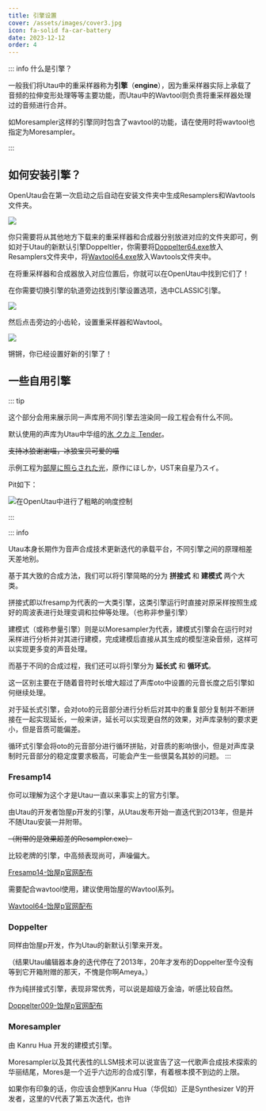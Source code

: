 ```yaml
---
title: 引擎设置
cover: /assets/images/cover3.jpg
icon: fa-solid fa-car-battery
date: 2023-12-12
order: 4
---
```


::: info 什么是引擎？

一般我们将Utau中的重采样器称为**引擎**（**engine**），因为重采样器实际上承载了音频的拉伸变形处理等等主要功能，而Utau中的Wavtool则负责将重采样器处理过的音频进行合并。

如Moresampler这样的引擎同时包含了wavtool的功能，请在使用时将wavtool也指定为Moresampler。

:::

## 如何安装引擎？

OpenUtau会在第一次启动之后自动在安装文件夹中生成Resamplers和Wavtools文件夹。

![ ](https://img.kyoku.top/20231212090107.png)

你只需要将从其他地方下载来的重采样器和合成器分别放进对应的文件夹即可，例如对于Utau的新默认引擎Doppeltler，你需要将[Doppelter64.exe](http://utau2008.xrea.jp/2020/engine/doppeltler009.zip)放入Resamplers文件夹中，将[Wavtool64.exe](http://utau2008.xrea.jp/2020/engine/wavtool64.zip)放入Wavtools文件夹中。

在将重采样器和合成器放入对应位置后，你就可以在OpenUtau中找到它们了！

在你需要切换引擎的轨道旁边找到引擎设置选项，选中CLASSIC引擎。

![ ](https://img.kyoku.top/20231212092107.png)

然后点击旁边的小齿轮，设置重采样器和Wavtool。

![ ](https://img.kyoku.top/20231212095058.png)

锵锵，你已经设置好新的引擎了！

## 一些自用引擎

::: tip

这个部分会用来展示同一声库用不同引擎去渲染同一段工程会有什么不同。

默认使用的声库为Utau中华组的[氷 クカミ Tender](https://www.bilibili.com/video/BV12W411L7gA)。

~~支持冰狼谢谢喵，冰狼宝贝可爱的喵~~

示例工程为[部屋に照らされた光](https://www.bilibili.com/video/BV1t8411j7we)，原作にほしか，UST来自星乃スイ。

Pit如下：

![在OpenUtau中进行了粗略的响度控制](https://img.kyoku.top/20231212175422.png)

:::

::: info

Utau本身长期作为音声合成技术更新迭代的承载平台，不同引擎之间的原理相差天差地别。

基于其大致的合成方法，我们可以将引擎简略的分为 **拼接式** 和 **建模式** 两个大类。

拼接式即以fresamp为代表的一大类引擎，这类引擎运行时直接对原采样按照生成好的周波表进行处理变调和拉伸等处理。（也称非参量引擎）

建模式（或称参量引擎）则是以Moresampler为代表，建模式引擎会在运行时对采样进行分析并对其进行建模，完成建模后直接从其生成的模型渲染音频，这样可以实现更多变的声音处理。

而基于不同的合成过程，我们还可以将引擎分为 **延长式** 和 **循环式**。

这一区别主要在于随着音符时长增大超过了声库oto中设置的元音长度之后引擎如何继续处理。

对于延长式引擎，会对oto的元音部分进行分析后对其中的重复部分复制并不断拼接在一起实现延长，一般来讲，延长可以实现更自然的效果，对声库录制的要求更小，但是音质可能偏差。

循环式引擎会将oto的元音部分进行循环拼贴，对音质的影响很小，但是对声库录制时元音部分的稳定度要求极高，可能会产生一些很莫名其妙的问题。
:::

### Fresamp14

你可以理解为这个才是Utau一直以来事实上的官方引擎。

由Utau的开发者饴屋p开发的引擎，从Utau发布开始一直迭代到2013年，但是并不随Utau安装一并附带。

~~（附带的是效果超差的Resampler.exe）~~

比较老牌的引擎，中高频表现尚可，声噪偏大。

[Fresamp14-饴屋p官网配布](http://utau2008.xrea.jp/downloads/fresamp014.zip)

需要配合wavtool使用，建议使用饴屋的Wavtool系列。

[Wavtool64-饴屋p官网配布](http://utau2008.xrea.jp/2020/engine/wavtool64.zip)

### Doppelter

同样由饴屋p开发，作为Utau的新默认引擎来开发。

（结果Utau编辑器本身的迭代停在了2013年，20年才发布的Doppelter至今没有等到它开箱附赠的那天，不愧是你啊Ameya。）

作为纯拼接式引擎，表现非常优秀，可以说是超级万金油，听感比较自然。

[Doppelter009-饴屋p官网配布](http://utau2008.xrea.jp/2020/engine/doppeltler009.zip)

### Moresampler

由 Kanru Hua 开发的建模式引擎。

Moresampler以及其代表性的LLSM技术可以说宣告了这一代歌声合成技术探索的华丽结尾，Mores是一个近乎六边形的合成引擎，有着根本摸不到边的上限。

如果你有印象的话，你应该会想到Kanru Hua（华侃如）正是Synthesizer V的开发者，这里的V代表了第五次迭代，也许